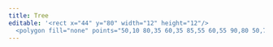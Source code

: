 ```yaml
---
title: Tree
editable: '<rect x="44" y="80" width="12" height="12"/>  
  <polygon fill="none" points="50,10 80,35 60,35 85,55 60,55 90,80 50,75 10,80 40,55 15,55 40,35 20,35"/>'
---
```


